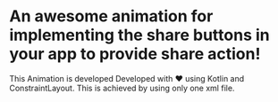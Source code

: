 # An awesome animation for implementing the share buttons in your app to provide share action! 

This Animation is developed Developed with ❤️ using Kotlin and ConstraintLayout. This is achieved by using only one xml file.
